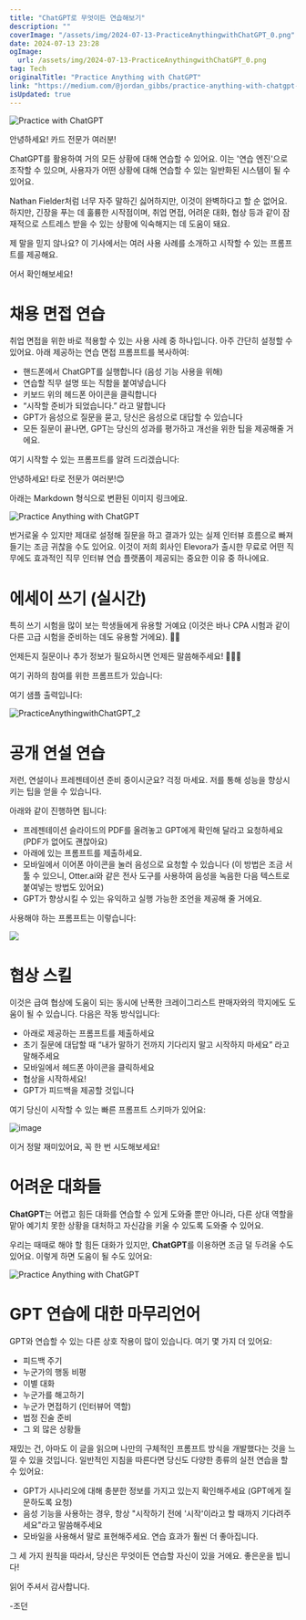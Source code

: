 ```yaml
---
title: "ChatGPT로 무엇이든 연습해보기"
description: ""
coverImage: "/assets/img/2024-07-13-PracticeAnythingwithChatGPT_0.png"
date: 2024-07-13 23:28
ogImage: 
  url: /assets/img/2024-07-13-PracticeAnythingwithChatGPT_0.png
tag: Tech
originalTitle: "Practice Anything with ChatGPT"
link: "https://medium.com/@jordan_gibbs/practice-anything-with-chatgpt-42ca177c2c14"
isUpdated: true
---
```






![Practice with ChatGPT](/assets/img/2024-07-13-PracticeAnythingwithChatGPT_0.png)

안녕하세요! 카드 전문가 여러분! 

ChatGPT를 활용하여 거의 모든 상황에 대해 연습할 수 있어요. 이는 '연습 엔진'으로 조작할 수 있으며, 사용자가 어떤 상황에 대해 연습할 수 있는 일반화된 시스템이 될 수 있어요.

Nathan Fielder처럼 너무 자주 말하긴 싫어하지만, 이것이 완벽하다고 할 순 없어요. 하지만, 긴장을 푸는 데 훌륭한 시작점이며, 취업 면접, 어려운 대화, 협상 등과 같이 잠재적으로 스트레스 받을 수 있는 상황에 익숙해지는 데 도움이 돼요.

제 말을 믿지 않나요? 이 기사에서는 여러 사용 사례를 소개하고 시작할 수 있는 프롬프트를 제공해요.

어서 확인해보세요!

<div class="content-ad"></div>

# 채용 면접 연습

취업 면접을 위한 바로 적용할 수 있는 사용 사례 중 하나입니다. 아주 간단히 설정할 수 있어요. 아래 제공하는 연습 면접 프롬프트를 복사하여:

- 핸드폰에서 ChatGPT를 실행합니다 (음성 기능 사용을 위해)
- 연습할 직무 설명 또는 직함을 붙여넣습니다
- 키보드 위의 헤드폰 아이콘을 클릭합니다
- “시작할 준비가 되었습니다.” 라고 말합니다
- GPT가 음성으로 질문을 묻고, 당신은 음성으로 대답할 수 있습니다
- 모든 질문이 끝나면, GPT는 당신의 성과를 평가하고 개선을 위한 팁을 제공해줄 거에요.

여기 시작할 수 있는 프롬프트를 알려 드리겠습니다:

<div class="content-ad"></div>

안녕하세요! 타로 전문가 여러분!😊

아래는 Markdown 형식으로 변환된 이미지 링크에요.


![Practice Anything with ChatGPT](/assets/img/2024-07-13-PracticeAnythingwithChatGPT_1.png)


번거로울 수 있지만 제대로 설정해 질문을 하고 결과가 있는 실제 인터뷰 흐름으로 빠져들기는 조금 귀찮을 수도 있어요. 이것이 저희 회사인 Elevora가 출시한 무료로 어떤 직무에도 효과적인 직무 인터뷰 연습 플랫폼이 제공되는 중요한 이유 중 하나에요.

# 에세이 쓰기 (실시간)

특히 쓰기 시험을 많이 보는 학생들에게 유용할 거예요 (이것은 바나 CPA 시험과 같이 다른 고급 시험을 준비하는 데도 유용할 거에요). 📝✨

언제든지 질문이나 추가 정보가 필요하시면 언제든 말씀해주세요! 🌟✨💖

<div class="content-ad"></div>

여기 귀하의 참여를 위한 프롬프트가 있습니다:

여기 샘플 출력입니다:


![PracticeAnythingwithChatGPT_2](/assets/img/2024-07-13-PracticeAnythingwithChatGPT_2.png)

# 공개 연설 연습


<div class="content-ad"></div>

저런, 연설이나 프레젠테이션 준비 중이시군요? 걱정 마세요. 저를 통해 성능을 향상시키는 팁을 얻을 수 있습니다.

아래와 같이 진행하면 됩니다:

- 프레젠테이션 슬라이드의 PDF를 올려놓고 GPT에게 확인해 달라고 요청하세요 (PDF가 없어도 괜찮아요)
- 아래에 있는 프롬프트를 제출하세요.
- 모바일에서 이어폰 아이콘을 눌러 음성으로 요청할 수 있습니다 (이 방법은 조금 서툴 수 있으니, Otter.ai와 같은 전사 도구를 사용하여 음성을 녹음한 다음 텍스트로 붙여넣는 방법도 있어요)
- GPT가 향상시킬 수 있는 유익하고 실행 가능한 조언을 제공해 줄 거에요.

사용해야 하는 프롬프트는 이렇습니다:

<div class="content-ad"></div>


![](/assets/img/2024-07-13-PracticeAnythingwithChatGPT_3.png)

# 협상 스킬

이것은 급여 협상에 도움이 되는 동시에 난폭한 크레이그리스트 판매자와의 깍지에도 도움이 될 수 있습니다. 다음은 작동 방식입니다:

- 아래로 제공하는 프롬프트를 제출하세요
- 초기 질문에 대답할 때 “내가 말하기 전까지 기다리지 말고 시작하지 마세요” 라고 말해주세요
- 모바일에서 헤드폰 아이콘을 클릭하세요
- 협상을 시작하세요!
- GPT가 피드백을 제공할 것입니다


<div class="content-ad"></div>

여기 당신이 시작할 수 있는 빠른 프롬프트 스키마가 있어요:

![image](/assets/img/2024-07-13-PracticeAnythingwithChatGPT_4.png)

이거 정말 재미있어요, 꼭 한 번 시도해보세요!

# 어려운 대화들

<div class="content-ad"></div>

**ChatGPT**는 어렵고 힘든 대화를 연습할 수 있게 도와줄 뿐만 아니라, 다른 상대 역할을 맡아 예기치 못한 상황을 대처하고 자신감을 키울 수 있도록 도와줄 수 있어요.

우리는 때때로 해야 할 힘든 대화가 있지만, **ChatGPT**를 이용하면 조금 덜 두려울 수도 있어요. 이렇게 하면 도움이 될 수도 있어요:

![Practice Anything with ChatGPT](/assets/img/2024-07-13-PracticeAnythingwithChatGPT_5.png)

# GPT 연습에 대한 마무리언어

<div class="content-ad"></div>

GPT와 연습할 수 있는 다른 상호 작용이 많이 있습니다. 여기 몇 가지 더 있어요:

- 피드백 주기
- 누군가의 행동 비평
- 이별 대화
- 누군가를 해고하기
- 누군가 면접하기 (인터뷰어 역할)
- 법정 진술 준비
- 그 외 많은 상황들

재밌는 건, 아마도 이 글을 읽으며 나만의 구체적인 프롬프트 방식을 개발했다는 것을 느낄 수 있을 것입니다. 일반적인 지침을 따른다면 당신도 다양한 종류의 실전 연습을 할 수 있어요:

- GPT가 시나리오에 대해 충분한 정보를 가지고 있는지 확인해주세요 (GPT에게 질문하도록 요청)
- 음성 기능을 사용하는 경우, 항상 "시작하기 전에 '시작'이라고 할 때까지 기다려주세요"라고 말씀해주세요
- 모바일을 사용해서 말로 표현해주세요. 연습 효과가 훨씬 더 좋아집니다.

<div class="content-ad"></div>

그 세 가지 원칙을 따라서, 당신은 무엇이든 연습할 자신이 있을 거에요. 좋은운을 빕니다!

읽어 주셔서 감사합니다.

-조던